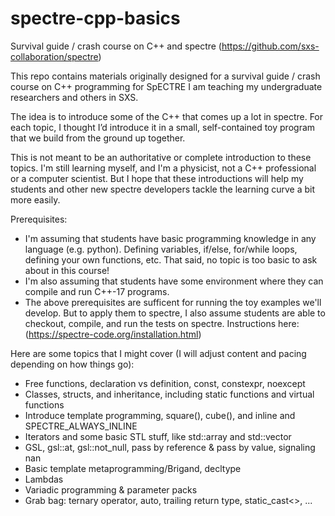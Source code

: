 # spectre-cpp-basics
Survival guide / crash course on C++ and spectre (https://github.com/sxs-collaboration/spectre)

This repo contains materials originally designed for a survival guide / crash course on C++ programming for SpECTRE I am teaching my undergraduate researchers and others in SXS.

The idea is to introduce some of the C++ that comes up a lot in spectre. For each topic, I thought I’d introduce it in a small, self-contained toy program that we build from the ground up together. 

This is not meant to be an authoritative or complete introduction to these topics. I'm still learning myself, and I'm a physicist, not a C++ professional or a computer scientist. But I hope that these introductions will help my students and other new spectre developers tackle the learning curve a bit more easily.

Prerequisites:
 * I'm assuming that students have basic programming knowledge in any language (e.g. python). Defining variables, if/else, for/while loops, defining your own functions, etc. That said, no topic is too basic to ask about in this course!
 * I'm also assuming that students have some environment where they can compile and run C++-17 programs.
 * The above prerequisites are sufficent for running the toy examples we'll develop. But to apply them to spectre, I also assume students are able to checkout, compile, and run the tests on spectre. Instructions here: (https://spectre-code.org/installation.html)

Here are some topics that I might cover (I will adjust content and pacing depending on how things go):

* Free functions, declaration vs definition, const, constexpr, noexcept
* Classes, structs, and inheritance, including static functions and virtual functions
* Introduce template programming, square(), cube(), and inline and SPECTRE_ALWAYS_INLINE
* Iterators and some basic STL stuff, like std::array and std::vector
* GSL, gsl::at, gsl::not_null, pass by reference & pass by value, signaling nan
* Basic template metaprogramming/Brigand, decltype
* Lambdas
* Variadic programming & parameter packs
* Grab bag: ternary operator, auto, trailing return type, static_cast<>, ...
